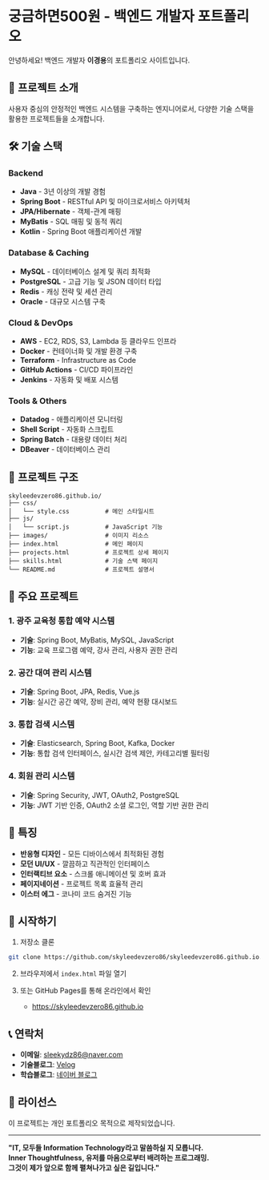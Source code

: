 # 궁금하면500원 - 백엔드 개발자 포트폴리오

안녕하세요! 백엔드 개발자 **이경용**의 포트폴리오 사이트입니다.

## 🚀 프로젝트 소개

사용자 중심의 안정적인 백엔드 시스템을 구축하는 엔지니어로서, 다양한 기술 스택을 활용한 프로젝트들을 소개합니다.

## 🛠️ 기술 스택

### Backend

- **Java** - 3년 이상의 개발 경험
- **Spring Boot** - RESTful API 및 마이크로서비스 아키텍처
- **JPA/Hibernate** - 객체-관계 매핑
- **MyBatis** - SQL 매핑 및 동적 쿼리
- **Kotlin** - Spring Boot 애플리케이션 개발

### Database & Caching

- **MySQL** - 데이터베이스 설계 및 쿼리 최적화
- **PostgreSQL** - 고급 기능 및 JSON 데이터 타입
- **Redis** - 캐싱 전략 및 세션 관리
- **Oracle** - 대규모 시스템 구축

### Cloud & DevOps

- **AWS** - EC2, RDS, S3, Lambda 등 클라우드 인프라
- **Docker** - 컨테이너화 및 개발 환경 구축
- **Terraform** - Infrastructure as Code
- **GitHub Actions** - CI/CD 파이프라인
- **Jenkins** - 자동화 및 배포 시스템

### Tools & Others

- **Datadog** - 애플리케이션 모니터링
- **Shell Script** - 자동화 스크립트
- **Spring Batch** - 대용량 데이터 처리
- **DBeaver** - 데이터베이스 관리

## 📁 프로젝트 구조

```
skyleedevzero86.github.io/
├── css/
│   └── style.css          # 메인 스타일시트
├── js/
│   └── script.js          # JavaScript 기능
├── images/                # 이미지 리소스
├── index.html             # 메인 페이지
├── projects.html          # 프로젝트 상세 페이지
├── skills.html            # 기술 스택 페이지
└── README.md              # 프로젝트 설명서
```

## 🎯 주요 프로젝트

### 1. 광주 교육청 통합 예약 시스템

- **기술**: Spring Boot, MyBatis, MySQL, JavaScript
- **기능**: 교육 프로그램 예약, 강사 관리, 사용자 권한 관리

### 2. 공간 대여 관리 시스템

- **기술**: Spring Boot, JPA, Redis, Vue.js
- **기능**: 실시간 공간 예약, 장비 관리, 예약 현황 대시보드

### 3. 통합 검색 시스템

- **기술**: Elasticsearch, Spring Boot, Kafka, Docker
- **기능**: 통합 검색 인터페이스, 실시간 검색 제안, 카테고리별 필터링

### 4. 회원 관리 시스템

- **기술**: Spring Security, JWT, OAuth2, PostgreSQL
- **기능**: JWT 기반 인증, OAuth2 소셜 로그인, 역할 기반 권한 관리

## 🌟 특징

- **반응형 디자인** - 모든 디바이스에서 최적화된 경험
- **모던 UI/UX** - 깔끔하고 직관적인 인터페이스
- **인터랙티브 요소** - 스크롤 애니메이션 및 호버 효과
- **페이지네이션** - 프로젝트 목록 효율적 관리
- **이스터 에그** - 코나미 코드 숨겨진 기능

## 🚀 시작하기

1. 저장소 클론

```bash
git clone https://github.com/skyleedevzero86/skyleedevzero86.github.io.git
```

2. 브라우저에서 `index.html` 파일 열기

3. 또는 GitHub Pages를 통해 온라인에서 확인
   - https://skyleedevzero86.github.io

## 📞 연락처

- **이메일**: sleekydz86@naver.com
- **기술블로그**: [Velog](https://velog.io/@sleekydevzero86/posts)
- **학습블로그**: [네이버 블로그](https://blog.naver.com/sleekydz86)

## 📄 라이선스

이 프로젝트는 개인 포트폴리오 목적으로 제작되었습니다.

---

**"IT, 모두들 Information Technology라고 말씀하실 지 모릅니다.  
Inner Thoughtfulness, 유저를 마음으로부터 배려하는 프로그래밍.  
그것이 제가 앞으로 함께 펼쳐나가고 싶은 길입니다."**
